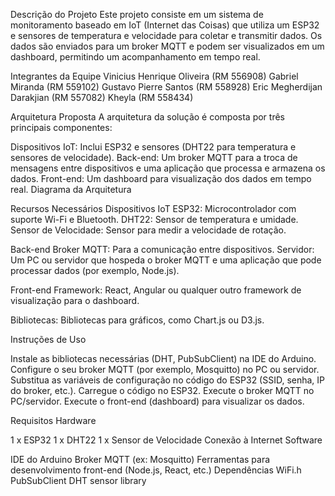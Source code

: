 Descrição do Projeto
Este projeto consiste em um sistema de monitoramento baseado em IoT (Internet das Coisas) que utiliza um ESP32 e sensores de temperatura e velocidade para coletar e transmitir dados. Os dados são enviados para um broker MQTT e podem ser visualizados em um dashboard, permitindo um acompanhamento em tempo real.

Integrantes da Equipe
Vinicius Henrique Oliveira (RM 556908)
Gabriel Miranda (RM 559102)
Gustavo Pierre Santos (RM 558928)
Eric Megherdijan Darakjian (RM 557082)
Kheyla (RM 558434)

Arquitetura Proposta
A arquitetura da solução é composta por três principais componentes:

Dispositivos IoT: Inclui ESP32 e sensores (DHT22 para temperatura e sensores de velocidade).
Back-end: Um broker MQTT para a troca de mensagens entre dispositivos e uma aplicação que processa e armazena os dados.
Front-end: Um dashboard para visualização dos dados em tempo real.
Diagrama da Arquitetura

Recursos Necessários
Dispositivos IoT
ESP32: Microcontrolador com suporte Wi-Fi e Bluetooth.
DHT22: Sensor de temperatura e umidade.
Sensor de Velocidade: Sensor para medir a velocidade de rotação.

Back-end
Broker MQTT: Para a comunicação entre dispositivos.
Servidor: Um PC ou servidor que hospeda o broker MQTT e uma aplicação que pode processar dados (por exemplo, Node.js).

Front-end
Framework: React, Angular ou qualquer outro framework de visualização para o dashboard.

Bibliotecas: Bibliotecas para gráficos, como Chart.js ou D3.js.

Instruções de Uso

Instale as bibliotecas necessárias (DHT, PubSubClient) na IDE do Arduino.
Configure o seu broker MQTT (por exemplo, Mosquitto) no PC ou servidor.
Substitua as variáveis de configuração no código do ESP32 (SSID, senha, IP do broker, etc.).
Carregue o código no ESP32.
Execute o broker MQTT no PC/servidor.
Execute o front-end (dashboard) para visualizar os dados.

Requisitos
Hardware

1 x ESP32
1 x DHT22
1 x Sensor de Velocidade
Conexão à Internet
Software

IDE do Arduino
Broker MQTT (ex: Mosquitto)
Ferramentas para desenvolvimento front-end (Node.js, React, etc.)
Dependências
WiFi.h
PubSubClient
DHT sensor library
